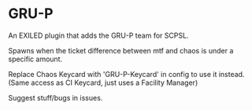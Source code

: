 # GRU-P
An EXILED plugin that adds the GRU-P team for SCPSL.

Spawns when the ticket difference between mtf and chaos is under a specific amount.

Replace Chaos Keycard with 'GRU-P-Keycard' in config to use it instead.
(Same access as CI Keycard, just uses a Facility Manager)

Suggest stuff/bugs in issues.
